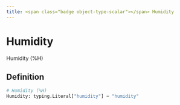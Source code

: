```yaml
---
title: <span class="badge object-type-scalar"></span> Humidity
---
```

# <span class="badge object-type-scalar"></span> Humidity

Humidity (%H)

## Definition

```python
# Humidity (%H)
Humidity: typing.Literal["humidity"] = "humidity"
```
